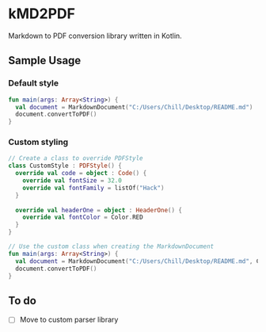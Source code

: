# kMD2PDF
Markdown to PDF conversion library written in Kotlin.

## Sample Usage
### Default style
```kotlin
fun main(args: Array<String>) {
  val document = MarkdownDocument("C:/Users/Chill/Desktop/README.md")
  document.convertToPDF()
}
```

### Custom styling
```kotlin
// Create a class to override PDFStyle
class CustomStyle : PDFStyle() {
  override val code = object : Code() {
    override val fontSize = 32.0
    override val fontFamily = listOf("Hack")
  }
  
  override val headerOne = object : HeaderOne() {
    override val fontColor = Color.RED
  }
}

// Use the custom class when creating the MarkdownDocument
fun main(args: Array<String>) {
  val document = MarkdownDocument("C:/Users/Chill/Desktop/README.md", CustomStyle())
  document.convertToPDF()
}
```

## To do
* [ ] Move to custom parser library 